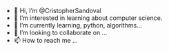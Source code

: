 - 👋 Hi, I’m @CristopherSandoval
- 👀 I’m interested in learning about computer science.
- 🌱 I’m currently learning, python, algorithms...
- 💞️ I’m looking to collaborate on ...
- 📫 How to reach me ...

<!---
CristopherSandoval/CristopherSandoval is a ✨ special ✨ repository because its `README.md` (this file) appears on your GitHub profile.
You can click the Preview link to take a look at your changes.
--->

